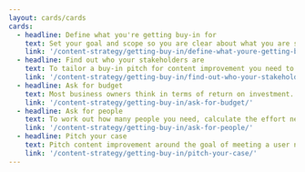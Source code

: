 ```yaml
---
layout: cards/cards
cards:
  - headline: Define what you're getting buy-in for
    text: Set your goal and scope so you are clear about what you are selling the need for.
    link: '/content-strategy/getting-buy-in/define-what-youre-getting-buy-in-for/'
  - headline: Find out who your stakeholders are
    text: To tailor a buy-in pitch for content improvement you need to know exactly who your stakeholders are.
    link: '/content-strategy/getting-buy-in/find-out-who-your-stakeholders-are/'
  - headline: Ask for budget
    text: Most business owners think in terms of return on investment. You should show the value of your content improvement in numbers if you can.
    link: '/content-strategy/getting-buy-in/ask-for-budget/'
  - headline: Ask for people
    text: To work out how many people you need, calculate the effort needed per page.
    link: '/content-strategy/getting-buy-in/ask-for-people/'
  - headline: Pitch your case
    text: Pitch content improvement around the goal of meeting a user need.  
    link: '/content-strategy/getting-buy-in/pitch-your-case/'
---
```

